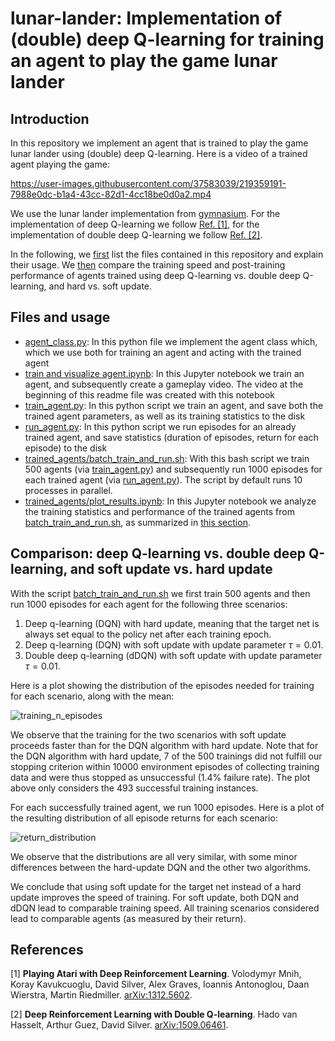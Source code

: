# lunar-lander: Implementation of (double) deep Q-learning for training an agent to play the game lunar lander

## Introduction

In this repository we implement an agent that is trained to play the game lunar lander using (double) deep Q-learning. Here is a video of a trained agent playing the game:

https://user-images.githubusercontent.com/37583039/219359191-7988e0dc-b1a4-43cc-82d1-4cc18be0d0a2.mp4

We use the lunar lander implementation from [gymnasium](https://gymnasium.farama.org). For the implementation of deep Q-learning we follow <a href="#ref_1">Ref. [1]</a>, for the implementation of double deep Q-learning we follow <a href="#ref_2">Ref. [2]</a>.

In the following, we [first](#files-and-usage) list the files contained in this repository and explain their usage. We [then](#comparison-deep-q-learning-vs-double-deep-q-learning) compare the training speed and post-training performance of agents trained using deep Q-learning vs. double deep Q-learning, and hard vs. soft update.

## Files and usage

* [agent_class.py](agent_class.py): In this python file we implement the agent class which, which we use both for training an agent and acting with the trained agent
* [train and visualize agent.ipynb](train%20and%20visualize%20agent.ipynb): In this Jupyter notebook we train an agent, and subsequently create a gameplay video. The video at the beginning of this readme file was created with this notebook
* [train_agent.py](train_agent.py): In this python script we train an agent, and save both the trained agent parameters, as well as its training statistics to the disk
* [run_agent.py](train_agent.py): In this python script we run episodes for an already trained agent, and save statistics (duration of episodes, return for each episode) to the disk
* [trained_agents/batch_train_and_run.sh](trained_agents/batch_train_and_run.sh): With this bash script we train 500 agents (via [train_agent.py](train_agent.py)) and subsequently run 1000 episodes for each trained agent (via [run_agent.py](run_agent.py)). The script by default runs 10 processes in parallel.
* [trained_agents/plot_results.ipynb](trained_agents/plot_results.ipynb): In this Jupyter notebook we analyze the training statistics and performance of the trained agents from [batch_train_and_run.sh](trained_agents/batch_train_and_run.sh), as summarized in [this section](#comparison-deep-q-learning-vs-double-deep-q-learning).

## Comparison: deep Q-learning vs. double deep Q-learning, and soft update vs. hard update

With the script [batch_train_and_run.sh](trained_agents/batch_train_and_run.sh) we first train 500 agents and then run 1000 episodes for each agent for the following three scenarios:
1. Deep q-learning (DQN) with hard update, meaning that the target net is always set equal to the policy net after each training epoch.
2. Deep q-learning (DQN) with soft update with update parameter $\tau = 0.01$.
3. Double deep q-learning (dDQN) with soft update with update parameter $\tau = 0.01$.

Here is a plot showing the distribution of the episodes needed for training for each scenario, along with the mean:

![training_n_episodes](https://user-images.githubusercontent.com/37583039/220933734-8c995abf-b963-473b-9c06-7488191c19c9.png)

We observe that the training for the two scenarios with soft update proceeds faster than for the DQN algorithm with hard update. Note that for the DQN algorithm with hard update, 7 of the 500 trainings did not fulfill our stopping criterion within 10000 environment episodes of collecting training data and were thus stopped as unsuccessful (1.4% failure rate). The plot above only considers the 493 successful training instances.

For each successfully trained agent, we run 1000 episodes. Here is a plot of the resulting distribution of all episode returns for each scenario:

![return_distribution](https://user-images.githubusercontent.com/37583039/220934293-83d7cd52-0cac-4344-b105-29859d8ecaf1.png)

We observe that the distributions are all very similar, with some minor differences between the hard-update DQN and the other two algorithms. 

We conclude that using soft update for the target net instead of a hard update improves the speed of training. For soft update, both DQN and dDQN lead to comparable training speed. All training scenarios considered lead to comparable agents (as measured by their return).

## References

<a id="ref_1">[1] **Playing Atari with Deep Reinforcement Learning**. Volodymyr Mnih, Koray Kavukcuoglu, David Silver, Alex Graves, Ioannis Antonoglou, Daan Wierstra, Martin Riedmiller. [arXiv:1312.5602](https://arxiv.org/abs/1312.5602).</a>

<a id="ref_2">[2] **Deep Reinforcement Learning with Double Q-learning**. Hado van Hasselt, Arthur Guez, David Silver. [arXiv:1509.06461](https://arxiv.org/abs/1509.06461).</a>
